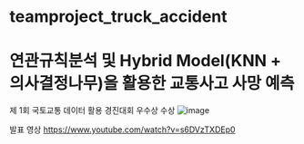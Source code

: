 # teamproject_truck_accident
# 연관규칙분석 및 Hybrid Model(KNN + 의사결정나무)을 활용한 교통사고 사망 예측

제 1회 국토교통 데이터 활용 경진대회 우수상 수상
![image](https://user-images.githubusercontent.com/106146218/189058124-1147e68d-a947-471c-ad1c-279dc3f0fd49.png)



발표 영상
https://www.youtube.com/watch?v=s6DVzTXDEp0

